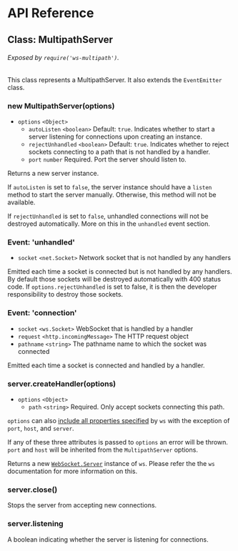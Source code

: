 # API Reference

## Class: MultipathServer

###### Exposed by `require('ws-multipath')`.

This class represents a MultipathServer. It also extends the `EventEmitter` class.

### new MultipathServer(options)

- `options` `<Object>`
  - `autoListen` `<boolean>` Default: `true`. Indicates whether to start a server listening for connections upon creating an instance.
  - `rejectUnhandled` `<boolean>` Default: `true`. Indicates whether to reject sockets connecting to a path that is not handled by a handler.
  - `port` `number` Required. Port the server should listen to.

Returns a new server instance.

If `autoListen` is set to `false`, the server instance should have a `listen` method to start the server manually. Otherwise, this method will not be available.

If `rejectUnhandled` is set to `false`, unhandled connections will not be destroyed automatically. More on this in the `unhandled` event section.

### Event: 'unhandled'

- `socket` `<net.Socket>` Network socket that is not handled by any handlers

Emitted each time a socket is connected but is not handled by any handlers. By default those sockets will be destroyed automatically with 400 status code. If `options.rejectUnhandled` is set to false, it is then the developer responsibility to destroy those sockets.

### Event: 'connection'

- `socket` `<ws.Socket>` WebSocket that is handled by a handler
- `request` `<http.incomingMessage>` The HTTP request object
- `pathname` `<string>` The pathname name to which the socket was connected

Emitted each time a socket is connected and handled by a handler.

### server.createHandler(options)

- `options` `<Object>`
  - `path` `<string>` Required. Only accept sockets connecting this path.

`options` can also [include all properties specified](https://github.com/websockets/ws/blob/master/doc/ws.md#new-websocketserveroptions-callback) by `ws` with the exception of `port`, `host`, and `server`.

If any of these three attributes is passed to `options` an error will be thrown. `port` and `host` will be inherited from the `MultipathServer` options.

Returns a new [`WebSocket.Server`](https://github.com/websockets/ws/blob/master/doc/ws.md#class-websocketserver) instance of `ws`. Please refer the the `ws` documentation for more information on this.

### server.close()

Stops the server from accepting new connections.

### server.listening

A boolean indicating whether the server is listening for connections.

